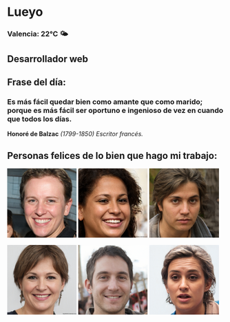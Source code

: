 # Lueyo
### Valencia:  22°C 🌤️
## Desarrollador web
## Frase del día:
<!-- START QUOTE -->
### Es más fácil quedar bien como amante que como marido; porque es más fácil ser oportuno e ingenioso de vez en cuando que todos los días.
**Honoré de Balzac** *(1799-1850) Escritor francés.*
<!-- END QUOTE -->






## Personas felices de lo bien que hago mi trabajo:

<p float="left">
  <img src="src/image_0.png" width="32%" />
  <img src="src/image_1.png" width="32%" /> 
  <img src="src/image_2.png" width="32%" />
</p>
<p float="left">
  <img src="src/image_3.png" width="32%" />
  <img src="src/image_4.png" width="32%" /> 
  <img src="src/image_5.png" width="32%" />
</p>
